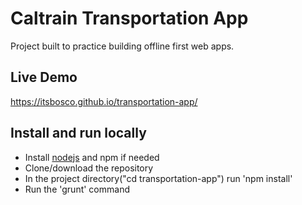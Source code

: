 # Caltrain Transportation App

Project built to practice building offline first web apps.

## Live Demo
https://itsbosco.github.io/transportation-app/

## Install and run locally
+ Install [nodejs](https://nodejs.org/en/) and npm if needed
+ Clone/download the repository
+ In the project directory("cd transportation-app") run 'npm install'
+ Run the 'grunt' command
